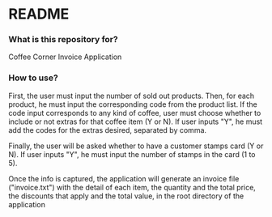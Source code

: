 # README #

### What is this repository for? ###

Coffee Corner Invoice Application

### How to use? ###

First, the user must input the number of sold out products. Then, for each product, he must input the 
corresponding code from the product list. If the code input corresponds to any kind of coffee, user must
choose whether to include or not extras for that coffee item (Y or N). If user inputs "Y", he must 
 add the codes for the extras desired, separated by comma.

Finally, the user will be asked whether to have a customer stamps card (Y or N). If user inputs "Y", he must 
input the number of stamps in the card (1 to 5).

Once the info is captured, the application will generate an invoice file ("invoice.txt") with the detail 
of each item, the quantity and the total price, the discounts that apply and the total value, in the root directory of 
the application 